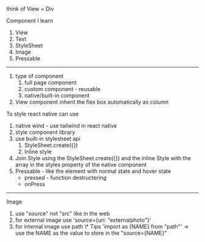 think of View = Div

Component I learn

1. View
2. Text
3. StyleSheet
4. Image
5. Pressable

---

1. type of component
   1. full page component
   2. custom component - reusable
   3. native/built-in component
2. View component inherit the flex box automatically as column

To style react native can use

1.  native wind - use tailwind in react native
2.  style component library
3.  use built-in stylesheet api
    1. StyleSheet.create({})
    2. Inline style
4.  Join Style using the StyleSheet.create({}) and the inline Style with the array in the styles property of the native component
5.  Pressable - like the element with normal state and hover state
    - pressed - function destructering
    - onPress

---

Image

1. use "source" not "src" like in the web
2. for external image use 'source={uri: "externalphoto"}'
3. for internal image use path
   \\\* Tips 'import as {NAME} from "path"' -> use the NAME as the value to store in the "source={NAME}"
